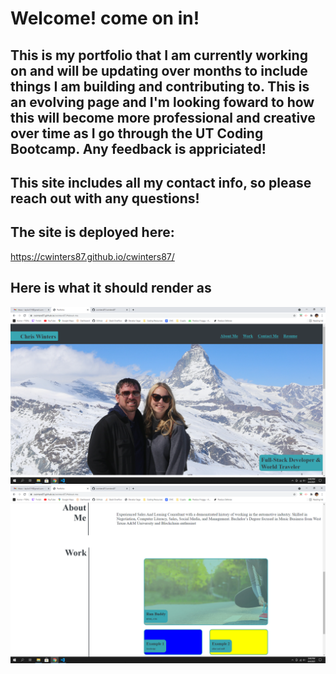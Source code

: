# Welcome! come on in!

## This is my portfolio that I am currently working on and will be updating over months to include things I am building and contributing to. This is an evolving page and I'm looking foward to how this will become more professional and creative over time as I go through the UT Coding Bootcamp. Any feedback is appriciated!


## This site includes all my contact info, so please reach out with any questions!

## The site is deployed here:
https://cwinters87.github.io/cwinters87/


##  Here is what it should render as

![portfolio](./assests/images/portpagemain.png)
![portfolio2](./assests/images/portpage2.png)